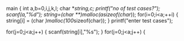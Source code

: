 main
{
int a,b=0,i,j,k,l;
char **string,c;
printf("no of test cases?");
scanf(a,"%d");
*string=(char **)malloc(a*sizeof(char*));
for(i=0;i<a;++i)
{
string[i] = (char *)malloc(100*sizeof(char));
}
printf("enter test cases");

 for(j=0;j<a;j++)
 {
 scanf(string[i],"%s");
 }
 for(j=0;j<a;j++)
 {
 

